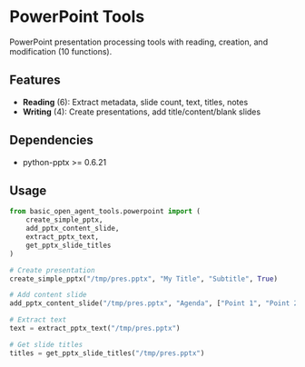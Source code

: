 # PowerPoint Tools

PowerPoint presentation processing tools with reading, creation, and modification (10 functions).

## Features
- **Reading** (6): Extract metadata, slide count, text, titles, notes
- **Writing** (4): Create presentations, add title/content/blank slides

## Dependencies
- python-pptx >= 0.6.21

## Usage
```python
from basic_open_agent_tools.powerpoint import (
    create_simple_pptx,
    add_pptx_content_slide,
    extract_pptx_text,
    get_pptx_slide_titles
)

# Create presentation
create_simple_pptx("/tmp/pres.pptx", "My Title", "Subtitle", True)

# Add content slide
add_pptx_content_slide("/tmp/pres.pptx", "Agenda", ["Point 1", "Point 2"])

# Extract text
text = extract_pptx_text("/tmp/pres.pptx")

# Get slide titles
titles = get_pptx_slide_titles("/tmp/pres.pptx")
```
